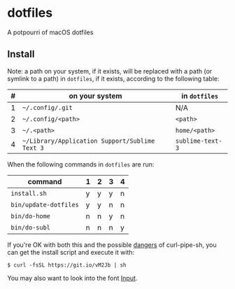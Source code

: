 # dotfiles

A potpourri of macOS dotfiles

## Install

Note: a path on your system, if it exists, will be replaced with a path (or
symlink to a path) in `dotfiles`, if it exists, according to the following
table:

| # | on your system                                 | in `dotfiles`    |
|---|------------------------------------------------|------------------|
| 1 | `~/.config/.git`                               | N/A              |
| 2 | `~/.config/<path>`                             | `<path>`         |
| 3 | `~/.<path>`                                    | `home/<path>`    |
| 4 | `~/Library/Application Support/Sublime Text 3` | `sublime-text-3` |

When the following commands in `dotfiles` are run:

| command               | 1 | 2 | 3 | 4 |
|-----------------------|---|---|---|---|
| `install.sh`          | y | y | y | n |
| `bin/update-dotfiles` | y | y | n | n |
| `bin/do-home`         | n | n | y | n |
| `bin/do-subl`         | n | n | n | y |

If you're OK with both this and the possible [dangers][1] of curl-pipe-sh, you
can get the install script and execute it with:

    $ curl -fsSL https://git.io/vM2Jb | sh

You may also want to look into the font [Input][2].

[1]: https://jordaneldredge.com/blog/one-way-curl-pipe-sh-install-scripts-can-be-dangerous/
[2]: http://input.fontbureau.com
